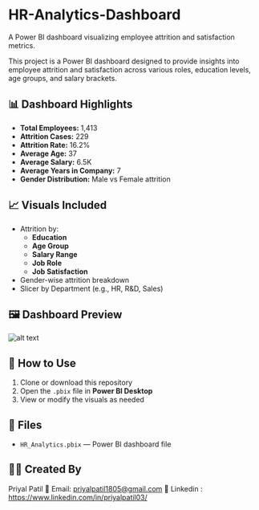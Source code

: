 # HR-Analytics-Dashboard
A Power BI dashboard visualizing employee attrition and satisfaction metrics.


This project is a Power BI dashboard designed to provide insights into employee attrition and satisfaction across various roles, education levels, age groups, and salary brackets.

## 📊 Dashboard Highlights

- **Total Employees:** 1,413  
- **Attrition Cases:** 229  
- **Attrition Rate:** 16.2%  
- **Average Age:** 37  
- **Average Salary:** 6.5K  
- **Average Years in Company:** 7  
- **Gender Distribution:** Male vs Female attrition

## 📈 Visuals Included

- Attrition by:
  - **Education**
  - **Age Group**
  - **Salary Range**
  - **Job Role**
  - **Job Satisfaction**
- Gender-wise attrition breakdown
- Slicer by Department (e.g., HR, R&D, Sales)

## 🖼️ Dashboard Preview
![alt text](HR.png)


## 🧠 How to Use

1. Clone or download this repository
2. Open the `.pbix` file in **Power BI Desktop**
3. View or modify the visuals as needed

## 📂 Files

- `HR_Analytics.pbix` — Power BI dashboard file

## 👨‍💻 Created By

Priyal Patil 
📧 Email: priyalpatil1805@gmail.com
🔗 Linkedin : https://www.linkedin.com/in/priyalpatil03/
